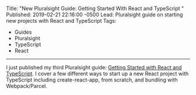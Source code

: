 Title: "New Pluralsight Guide: Getting Started With React and TypeScript "
Published: 2019-02-21 22:16:00 -0500
Lead: Pluralsight guide on starting new projects with React and TypeScript
Tags:
- Guides
- Pluralsight
- TypeScript
- React
---

[twitter]: https://twitter.com/kamranayub
[guide]: https://pluralsight.pxf.io/3Y65d
[guides]: https://pluralsight.pxf.io/9e5XW

I just published my third Pluralsight guide: [Getting Started with React and TypeScript][guide]. I cover a few different ways to start up a new React project with TypeScript including create-react-app, from scratch, and bundling with Webpack/Parcel.